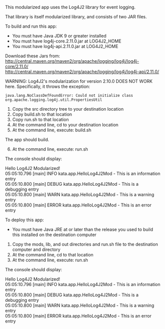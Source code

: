 This modularized app uses the Log4J2 library for event logging.

That library is itself modularized library, and consists of two JAR files.

To build and run this app:

- You must have Java JDK 9 or greater installed
- You must have log4j-core.2.11.0.jar at LOG4J2_HOME
- You must have log4j-api.2.11.0.jar at LOG4J2_HOME

Download these Jars from:  
http://central.maven.org/maven2/org/apache/logging/log4j/log4j-core/2.11.0/  
http://central.maven.org/maven2/org/apache/logging/log4j/log4j-api/2.11.0/  

WARNING: Log4J2's modularization for version 2.10.0 DOES NOT WORK here.
Specifically, it throws the exception:
```
java.lang.NoClassDefFoundError: Could not initialize class org.apache.logging.log4j.util.PropertiesUtil
```
1. Copy the src directory tree to your destination location
2. Copy build.sh to that location
3. Copy run.sh to that location
4. At the command line, cd to your destination location
5. At the command line, execute: build.sh

The app should build.

6. At the command line, execute: run.sh

The console should display:

Hello Log4J2 Modularized!  
05:05:10.796 [main] INFO  kata.app.HelloLog4J2Mod - This is an information entry  
05:05:10.800 [main] DEBUG kata.app.HelloLog4J2Mod - This is a debugging entry  
05:05:10.800 [main] WARN  kata.app.HelloLog4J2Mod - This is a warning entry  
05:05:10.800 [main] ERROR kata.app.HelloLog4J2Mod - This is an error entry  

To deploy this app:

- You must have Java JRE at or later than the release you used to build this installed on the destination computer

1. Copy the mods, lib, and out directories and run.sh file to the destination computer and directory
2. At the command line, cd to that location
2. At the command line, execute: run.sh

The console should display:

Hello Log4J2 Modularized!  
05:05:10.796 [main] INFO  kata.app.HelloLog4J2Mod - This is an information entry  
05:05:10.800 [main] DEBUG kata.app.HelloLog4J2Mod - This is a debugging entry  
05:05:10.800 [main] WARN  kata.app.HelloLog4J2Mod - This is a warning entry  
05:05:10.800 [main] ERROR kata.app.HelloLog4J2Mod - This is an error entry  
